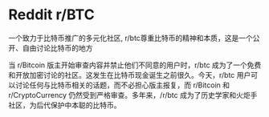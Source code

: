 # 

# Reddit r/BTC

一个致力于比特币推广的多元化社区, r/btc尊重比特币的精神和本质，这是一个公开、自由讨论比特币的地方

当 r/Bitcoin 版主开始审查内容并禁止他们不同意的用户时，r/btc 成为了一个免费和开放加密讨论的社区。这发生在比特币现金诞生之前很久。今天，r/btc 用户可以讨论任何与比特币相关的话题，而不必担心版主报复，而 r/Bitcoin 和 r/CryptoCurrency 仍然受到严格审查。多年来，/r/btc 成为了历史学家和火炬手社区，为后代保护中本聪的比特币。

